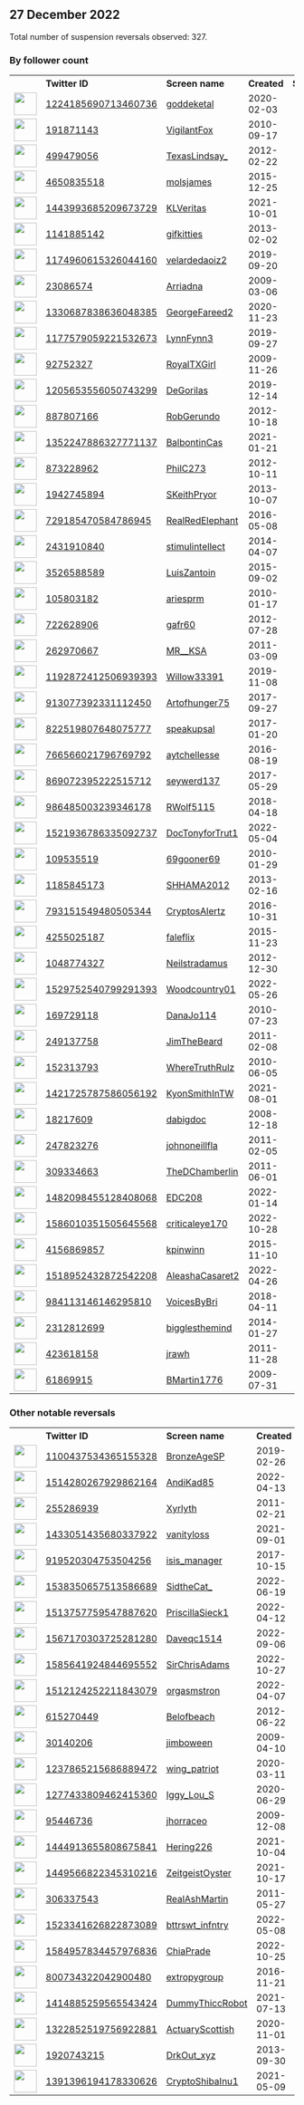 
## 27 December 2022
Total number of suspension reversals observed: 327.

### By follower count
<table><tr><th></th><th align="left">Twitter ID</th><th align="left">Screen name</th>
<th align="left">Created</th><th align="left">Status</th><th align="left">Suspended</th><th align="left">Followers</th>
<tr><td><a href="https://pbs.twimg.com/profile_images/1608136152720019460/nl6ZckdK_normal.jpg"><img src="https://pbs.twimg.com/profile_images/1608136152720019460/nl6ZckdK_normal.jpg" width="40px" height="40px" align="center"/></a></td><td><a href="https://twitter.com/intent/user?user_id=1224185690713460736">1224185690713460736</a></td><td><a href="https://twitter.com/goddeketal">goddeketal</a></td><td>2020-02-03</td><td align="center"></td><td></td><td>200990</td></tr>
<tr><td><a href="https://pbs.twimg.com/profile_images/1607580433604116481/uns-clm4_normal.jpg"><img src="https://pbs.twimg.com/profile_images/1607580433604116481/uns-clm4_normal.jpg" width="40px" height="40px" align="center"/></a></td><td><a href="https://twitter.com/intent/user?user_id=191871143">191871143</a></td><td><a href="https://twitter.com/VigilantFox">VigilantFox</a></td><td>2010-09-17</td><td align="center"></td><td>2022-03-08</td><td>137598</td></tr>
<tr><td><a href="https://pbs.twimg.com/profile_images/1518773103005945857/beBM6fXl_normal.jpg"><img src="https://pbs.twimg.com/profile_images/1518773103005945857/beBM6fXl_normal.jpg" width="40px" height="40px" align="center"/></a></td><td><a href="https://twitter.com/intent/user?user_id=499479056">499479056</a></td><td><a href="https://twitter.com/TexasLindsay_">TexasLindsay_</a></td><td>2012-02-22</td><td align="center"></td><td>2022-08-10</td><td>73670</td></tr>
<tr><td><a href="https://pbs.twimg.com/profile_images/1409530084030025732/fMdEhpIb_normal.jpg"><img src="https://pbs.twimg.com/profile_images/1409530084030025732/fMdEhpIb_normal.jpg" width="40px" height="40px" align="center"/></a></td><td><a href="https://twitter.com/intent/user?user_id=4650835518">4650835518</a></td><td><a href="https://twitter.com/molsjames">molsjames</a></td><td>2015-12-25</td><td align="center"></td><td>2022-09-12</td><td>66679</td></tr>
<tr><td><a href="https://pbs.twimg.com/profile_images/1456824277534052363/SeluwvV8_normal.jpg"><img src="https://pbs.twimg.com/profile_images/1456824277534052363/SeluwvV8_normal.jpg" width="40px" height="40px" align="center"/></a></td><td><a href="https://twitter.com/intent/user?user_id=1443993685209673729">1443993685209673729</a></td><td><a href="https://twitter.com/KLVeritas">KLVeritas</a></td><td>2021-10-01</td><td align="center"></td><td>2022-05-26</td><td>61537</td></tr>
<tr><td><a href="https://pbs.twimg.com/profile_images/3424946333/6ead4754bb47e8ec302c1d536cb693b1_normal.gif"><img src="https://pbs.twimg.com/profile_images/3424946333/6ead4754bb47e8ec302c1d536cb693b1_normal.gif" width="40px" height="40px" align="center"/></a></td><td><a href="https://twitter.com/intent/user?user_id=1141885142">1141885142</a></td><td><a href="https://twitter.com/gifkitties">gifkitties</a></td><td>2013-02-02</td><td align="center"></td><td>2022-11-25</td><td>58739</td></tr>
<tr><td><a href="https://pbs.twimg.com/profile_images/1214220495580794883/BMtx-jbq_normal.jpg"><img src="https://pbs.twimg.com/profile_images/1214220495580794883/BMtx-jbq_normal.jpg" width="40px" height="40px" align="center"/></a></td><td><a href="https://twitter.com/intent/user?user_id=1174960615326044160">1174960615326044160</a></td><td><a href="https://twitter.com/velardedaoiz2">velardedaoiz2</a></td><td>2019-09-20</td><td align="center"></td><td>2022-09-22</td><td>49031</td></tr>
<tr><td><a href="https://pbs.twimg.com/profile_images/1621671039431487489/Jlwoghr9_normal.jpg"><img src="https://pbs.twimg.com/profile_images/1621671039431487489/Jlwoghr9_normal.jpg" width="40px" height="40px" align="center"/></a></td><td><a href="https://twitter.com/intent/user?user_id=23086574">23086574</a></td><td><a href="https://twitter.com/Arriadna">Arriadna</a></td><td>2009-03-06</td><td align="center"></td><td>2022-06-08</td><td>37025</td></tr>
<tr><td><a href="https://pbs.twimg.com/profile_images/1332759485476200448/oSVbRSED_normal.jpg"><img src="https://pbs.twimg.com/profile_images/1332759485476200448/oSVbRSED_normal.jpg" width="40px" height="40px" align="center"/></a></td><td><a href="https://twitter.com/intent/user?user_id=1330687838636048385">1330687838636048385</a></td><td><a href="https://twitter.com/GeorgeFareed2">GeorgeFareed2</a></td><td>2020-11-23</td><td align="center"></td><td>2022-07-15</td><td>36668</td></tr>
<tr><td><a href="https://pbs.twimg.com/profile_images/1608325505824002049/AujDFguY_normal.jpg"><img src="https://pbs.twimg.com/profile_images/1608325505824002049/AujDFguY_normal.jpg" width="40px" height="40px" align="center"/></a></td><td><a href="https://twitter.com/intent/user?user_id=1177579059221532673">1177579059221532673</a></td><td><a href="https://twitter.com/LynnFynn3">LynnFynn3</a></td><td>2019-09-27</td><td align="center"></td><td></td><td>34563</td></tr>
<tr><td><a href="https://pbs.twimg.com/profile_images/1621431389202616320/P6v_ISi4_normal.jpg"><img src="https://pbs.twimg.com/profile_images/1621431389202616320/P6v_ISi4_normal.jpg" width="40px" height="40px" align="center"/></a></td><td><a href="https://twitter.com/intent/user?user_id=92752327">92752327</a></td><td><a href="https://twitter.com/RoyalTXGirl">RoyalTXGirl</a></td><td>2009-11-26</td><td align="center"></td><td>2022-12-13</td><td>22160</td></tr>
<tr><td><a href="https://pbs.twimg.com/profile_images/1619848031339257857/zd4pY3B4_normal.jpg"><img src="https://pbs.twimg.com/profile_images/1619848031339257857/zd4pY3B4_normal.jpg" width="40px" height="40px" align="center"/></a></td><td><a href="https://twitter.com/intent/user?user_id=1205653556050743299">1205653556050743299</a></td><td><a href="https://twitter.com/DeGorilas">DeGorilas</a></td><td>2019-12-14</td><td align="center"></td><td>2022-02-26</td><td>21331</td></tr>
<tr><td><a href="https://pbs.twimg.com/profile_images/2759403466/e37b63a45d3e2e19e213a30bf4aedbdd_normal.jpeg"><img src="https://pbs.twimg.com/profile_images/2759403466/e37b63a45d3e2e19e213a30bf4aedbdd_normal.jpeg" width="40px" height="40px" align="center"/></a></td><td><a href="https://twitter.com/intent/user?user_id=887807166">887807166</a></td><td><a href="https://twitter.com/RobGerundo">RobGerundo</a></td><td>2012-10-18</td><td align="center"></td><td>2022-11-15</td><td>20157</td></tr>
<tr><td><a href="https://pbs.twimg.com/profile_images/1534181888126074885/tx5tpxfR_normal.jpg"><img src="https://pbs.twimg.com/profile_images/1534181888126074885/tx5tpxfR_normal.jpg" width="40px" height="40px" align="center"/></a></td><td><a href="https://twitter.com/intent/user?user_id=1352247886327771137">1352247886327771137</a></td><td><a href="https://twitter.com/BalbontinCas">BalbontinCas</a></td><td>2021-01-21</td><td align="center"></td><td>2022-12-21</td><td>19231</td></tr>
<tr><td><a href="https://pbs.twimg.com/profile_images/1409448194669486080/ll7DTMZ4_normal.jpg"><img src="https://pbs.twimg.com/profile_images/1409448194669486080/ll7DTMZ4_normal.jpg" width="40px" height="40px" align="center"/></a></td><td><a href="https://twitter.com/intent/user?user_id=873228962">873228962</a></td><td><a href="https://twitter.com/PhilC273">PhilC273</a></td><td>2012-10-11</td><td align="center"></td><td>2022-12-23</td><td>13834</td></tr>
<tr><td><a href="https://pbs.twimg.com/profile_images/1308252298490109960/B6I7CCkQ_normal.jpg"><img src="https://pbs.twimg.com/profile_images/1308252298490109960/B6I7CCkQ_normal.jpg" width="40px" height="40px" align="center"/></a></td><td><a href="https://twitter.com/intent/user?user_id=1942745894">1942745894</a></td><td><a href="https://twitter.com/SKeithPryor">SKeithPryor</a></td><td>2013-10-07</td><td align="center"></td><td>2022-11-10</td><td>12115</td></tr>
<tr><td><a href="https://pbs.twimg.com/profile_images/923371357311602688/GbjsNtur_normal.jpg"><img src="https://pbs.twimg.com/profile_images/923371357311602688/GbjsNtur_normal.jpg" width="40px" height="40px" align="center"/></a></td><td><a href="https://twitter.com/intent/user?user_id=729185470584786945">729185470584786945</a></td><td><a href="https://twitter.com/RealRedElephant">RealRedElephant</a></td><td>2016-05-08</td><td align="center">🚫</td><td></td><td>11934</td></tr>
<tr><td><a href="https://pbs.twimg.com/profile_images/1001106663187853312/4MNZ730__normal.jpg"><img src="https://pbs.twimg.com/profile_images/1001106663187853312/4MNZ730__normal.jpg" width="40px" height="40px" align="center"/></a></td><td><a href="https://twitter.com/intent/user?user_id=2431910840">2431910840</a></td><td><a href="https://twitter.com/stimulintellect">stimulintellect</a></td><td>2014-04-07</td><td align="center"></td><td></td><td>11071</td></tr>
<tr><td><a href="https://pbs.twimg.com/profile_images/1570832362950328322/f-PZBugq_normal.jpg"><img src="https://pbs.twimg.com/profile_images/1570832362950328322/f-PZBugq_normal.jpg" width="40px" height="40px" align="center"/></a></td><td><a href="https://twitter.com/intent/user?user_id=3526588589">3526588589</a></td><td><a href="https://twitter.com/LuisZantoin">LuisZantoin</a></td><td>2015-09-02</td><td align="center"></td><td>2022-11-15</td><td>10992</td></tr>
<tr><td><a href="https://pbs.twimg.com/profile_images/1559857220312899585/09qcAr1M_normal.png"><img src="https://pbs.twimg.com/profile_images/1559857220312899585/09qcAr1M_normal.png" width="40px" height="40px" align="center"/></a></td><td><a href="https://twitter.com/intent/user?user_id=105803182">105803182</a></td><td><a href="https://twitter.com/ariesprm">ariesprm</a></td><td>2010-01-17</td><td align="center"></td><td>2022-09-09</td><td>9655</td></tr>
<tr><td><a href="https://pbs.twimg.com/profile_images/1005586206313230337/owEW9AGh_normal.jpg"><img src="https://pbs.twimg.com/profile_images/1005586206313230337/owEW9AGh_normal.jpg" width="40px" height="40px" align="center"/></a></td><td><a href="https://twitter.com/intent/user?user_id=722628906">722628906</a></td><td><a href="https://twitter.com/gafr60">gafr60</a></td><td>2012-07-28</td><td align="center"></td><td>2022-12-10</td><td>8724</td></tr>
<tr><td><a href="https://pbs.twimg.com/profile_images/1321950759907401731/zYtF60_T_normal.png"><img src="https://pbs.twimg.com/profile_images/1321950759907401731/zYtF60_T_normal.png" width="40px" height="40px" align="center"/></a></td><td><a href="https://twitter.com/intent/user?user_id=262970667">262970667</a></td><td><a href="https://twitter.com/MR__KSA">MR__KSA</a></td><td>2011-03-09</td><td align="center"></td><td>2022-11-05</td><td>8343</td></tr>
<tr><td><a href="https://pbs.twimg.com/profile_images/1330506924929003522/YlK8Zz94_normal.jpg"><img src="https://pbs.twimg.com/profile_images/1330506924929003522/YlK8Zz94_normal.jpg" width="40px" height="40px" align="center"/></a></td><td><a href="https://twitter.com/intent/user?user_id=1192872412506939393">1192872412506939393</a></td><td><a href="https://twitter.com/Willow33391">Willow33391</a></td><td>2019-11-08</td><td align="center"></td><td>2022-12-21</td><td>7160</td></tr>
<tr><td><a href="https://pbs.twimg.com/profile_images/1507405240181657609/Xzgqk-1m_normal.jpg"><img src="https://pbs.twimg.com/profile_images/1507405240181657609/Xzgqk-1m_normal.jpg" width="40px" height="40px" align="center"/></a></td><td><a href="https://twitter.com/intent/user?user_id=913077392331112450">913077392331112450</a></td><td><a href="https://twitter.com/Artofhunger75">Artofhunger75</a></td><td>2017-09-27</td><td align="center"></td><td>2022-06-01</td><td>6506</td></tr>
<tr><td><a href="https://pbs.twimg.com/profile_images/856301571222720513/mwJkfvWh_normal.jpg"><img src="https://pbs.twimg.com/profile_images/856301571222720513/mwJkfvWh_normal.jpg" width="40px" height="40px" align="center"/></a></td><td><a href="https://twitter.com/intent/user?user_id=822519807648075777">822519807648075777</a></td><td><a href="https://twitter.com/speakupsal">speakupsal</a></td><td>2017-01-20</td><td align="center"></td><td></td><td>6349</td></tr>
<tr><td><a href="https://pbs.twimg.com/profile_images/1607927441980534785/jnYBqFvw_normal.jpg"><img src="https://pbs.twimg.com/profile_images/1607927441980534785/jnYBqFvw_normal.jpg" width="40px" height="40px" align="center"/></a></td><td><a href="https://twitter.com/intent/user?user_id=766566021796769792">766566021796769792</a></td><td><a href="https://twitter.com/aytchellesse">aytchellesse</a></td><td>2016-08-19</td><td align="center"></td><td></td><td>6234</td></tr>
<tr><td><a href="https://pbs.twimg.com/profile_images/1051338822892572672/cb9SL4C1_normal.jpg"><img src="https://pbs.twimg.com/profile_images/1051338822892572672/cb9SL4C1_normal.jpg" width="40px" height="40px" align="center"/></a></td><td><a href="https://twitter.com/intent/user?user_id=869072395222515712">869072395222515712</a></td><td><a href="https://twitter.com/seywerd137">seywerd137</a></td><td>2017-05-29</td><td align="center">🔒</td><td></td><td>6188</td></tr>
<tr><td><a href="https://pbs.twimg.com/profile_images/1056266783940923393/xsygL_XF_normal.jpg"><img src="https://pbs.twimg.com/profile_images/1056266783940923393/xsygL_XF_normal.jpg" width="40px" height="40px" align="center"/></a></td><td><a href="https://twitter.com/intent/user?user_id=986485003239346178">986485003239346178</a></td><td><a href="https://twitter.com/RWolf5115">RWolf5115</a></td><td>2018-04-18</td><td align="center"></td><td>2022-09-19</td><td>6120</td></tr>
<tr><td><a href="https://pbs.twimg.com/profile_images/1607740120697913345/YaPDkXYx_normal.jpg"><img src="https://pbs.twimg.com/profile_images/1607740120697913345/YaPDkXYx_normal.jpg" width="40px" height="40px" align="center"/></a></td><td><a href="https://twitter.com/intent/user?user_id=1521936786335092737">1521936786335092737</a></td><td><a href="https://twitter.com/DocTonyforTrut1">DocTonyforTrut1</a></td><td>2022-05-04</td><td align="center"></td><td>2022-06-08</td><td>5535</td></tr>
<tr><td><a href="https://pbs.twimg.com/profile_images/1355069380560900097/ClgkP4Wx_normal.jpg"><img src="https://pbs.twimg.com/profile_images/1355069380560900097/ClgkP4Wx_normal.jpg" width="40px" height="40px" align="center"/></a></td><td><a href="https://twitter.com/intent/user?user_id=109535519">109535519</a></td><td><a href="https://twitter.com/69gooner69">69gooner69</a></td><td>2010-01-29</td><td align="center"></td><td>2022-04-23</td><td>5472</td></tr>
<tr><td><a href="https://pbs.twimg.com/profile_images/1605150283071471616/Jso9_184_normal.jpg"><img src="https://pbs.twimg.com/profile_images/1605150283071471616/Jso9_184_normal.jpg" width="40px" height="40px" align="center"/></a></td><td><a href="https://twitter.com/intent/user?user_id=1185845173">1185845173</a></td><td><a href="https://twitter.com/SHHAMA2012">SHHAMA2012</a></td><td>2013-02-16</td><td align="center"></td><td>2022-09-15</td><td>5207</td></tr>
<tr><td><a href="https://pbs.twimg.com/profile_images/1580836438551453698/bbnUfFiR_normal.jpg"><img src="https://pbs.twimg.com/profile_images/1580836438551453698/bbnUfFiR_normal.jpg" width="40px" height="40px" align="center"/></a></td><td><a href="https://twitter.com/intent/user?user_id=793151549480505344">793151549480505344</a></td><td><a href="https://twitter.com/CryptosAlertz">CryptosAlertz</a></td><td>2016-10-31</td><td align="center"></td><td>2022-12-04</td><td>4684</td></tr>
<tr><td><a href="https://pbs.twimg.com/profile_images/1345396292541886465/bqxT-gnI_normal.jpg"><img src="https://pbs.twimg.com/profile_images/1345396292541886465/bqxT-gnI_normal.jpg" width="40px" height="40px" align="center"/></a></td><td><a href="https://twitter.com/intent/user?user_id=4255025187">4255025187</a></td><td><a href="https://twitter.com/faleflix">faleflix</a></td><td>2015-11-23</td><td align="center"></td><td>2022-05-06</td><td>4087</td></tr>
<tr><td><a href="https://pbs.twimg.com/profile_images/972611022489030656/EKWKOFo-_normal.jpg"><img src="https://pbs.twimg.com/profile_images/972611022489030656/EKWKOFo-_normal.jpg" width="40px" height="40px" align="center"/></a></td><td><a href="https://twitter.com/intent/user?user_id=1048774327">1048774327</a></td><td><a href="https://twitter.com/Neilstradamus">Neilstradamus</a></td><td>2012-12-30</td><td align="center"></td><td></td><td>3945</td></tr>
<tr><td><a href="https://pbs.twimg.com/profile_images/1592640452636905476/VPnvNN-w_normal.jpg"><img src="https://pbs.twimg.com/profile_images/1592640452636905476/VPnvNN-w_normal.jpg" width="40px" height="40px" align="center"/></a></td><td><a href="https://twitter.com/intent/user?user_id=1529752540799291393">1529752540799291393</a></td><td><a href="https://twitter.com/Woodcountry01">Woodcountry01</a></td><td>2022-05-26</td><td align="center"></td><td>2022-12-21</td><td>3774</td></tr>
<tr><td><a href="https://pbs.twimg.com/profile_images/1616215549700182022/VHf2P825_normal.jpg"><img src="https://pbs.twimg.com/profile_images/1616215549700182022/VHf2P825_normal.jpg" width="40px" height="40px" align="center"/></a></td><td><a href="https://twitter.com/intent/user?user_id=169729118">169729118</a></td><td><a href="https://twitter.com/DanaJo114">DanaJo114</a></td><td>2010-07-23</td><td align="center"></td><td></td><td>3657</td></tr>
<tr><td><a href="https://pbs.twimg.com/profile_images/1328023600402735104/RlwQSYSL_normal.jpg"><img src="https://pbs.twimg.com/profile_images/1328023600402735104/RlwQSYSL_normal.jpg" width="40px" height="40px" align="center"/></a></td><td><a href="https://twitter.com/intent/user?user_id=249137758">249137758</a></td><td><a href="https://twitter.com/JimTheBeard">JimTheBeard</a></td><td>2011-02-08</td><td align="center"></td><td>2022-09-19</td><td>3454</td></tr>
<tr><td><a href="https://pbs.twimg.com/profile_images/491781653153329153/jcot3qpL_normal.jpeg"><img src="https://pbs.twimg.com/profile_images/491781653153329153/jcot3qpL_normal.jpeg" width="40px" height="40px" align="center"/></a></td><td><a href="https://twitter.com/intent/user?user_id=152313793">152313793</a></td><td><a href="https://twitter.com/WhereTruthRulz">WhereTruthRulz</a></td><td>2010-06-05</td><td align="center"></td><td></td><td>3358</td></tr>
<tr><td><a href="https://pbs.twimg.com/profile_images/1602964598491348992/y5-Kn-8v_normal.jpg"><img src="https://pbs.twimg.com/profile_images/1602964598491348992/y5-Kn-8v_normal.jpg" width="40px" height="40px" align="center"/></a></td><td><a href="https://twitter.com/intent/user?user_id=1421725787586056192">1421725787586056192</a></td><td><a href="https://twitter.com/KyonSmithInTW">KyonSmithInTW</a></td><td>2021-08-01</td><td align="center"></td><td>2022-12-25</td><td>3339</td></tr>
<tr><td><a href="https://pbs.twimg.com/profile_images/1106037299006054402/4769rBru_normal.png"><img src="https://pbs.twimg.com/profile_images/1106037299006054402/4769rBru_normal.png" width="40px" height="40px" align="center"/></a></td><td><a href="https://twitter.com/intent/user?user_id=18217609">18217609</a></td><td><a href="https://twitter.com/dabigdoc">dabigdoc</a></td><td>2008-12-18</td><td align="center"></td><td></td><td>3041</td></tr>
<tr><td><a href="https://pbs.twimg.com/profile_images/1616816823713894400/mUxZUVj6_normal.jpg"><img src="https://pbs.twimg.com/profile_images/1616816823713894400/mUxZUVj6_normal.jpg" width="40px" height="40px" align="center"/></a></td><td><a href="https://twitter.com/intent/user?user_id=247823276">247823276</a></td><td><a href="https://twitter.com/johnoneillfla">johnoneillfla</a></td><td>2011-02-05</td><td align="center"></td><td>2022-09-14</td><td>2953</td></tr>
<tr><td><a href="https://pbs.twimg.com/profile_images/1128765974277230592/WOLyFo9v_normal.png"><img src="https://pbs.twimg.com/profile_images/1128765974277230592/WOLyFo9v_normal.png" width="40px" height="40px" align="center"/></a></td><td><a href="https://twitter.com/intent/user?user_id=309334663">309334663</a></td><td><a href="https://twitter.com/TheDChamberlin">TheDChamberlin</a></td><td>2011-06-01</td><td align="center"></td><td></td><td>2800</td></tr>
<tr><td><a href="https://pbs.twimg.com/profile_images/1550534365985157120/tphh2v9y_normal.jpg"><img src="https://pbs.twimg.com/profile_images/1550534365985157120/tphh2v9y_normal.jpg" width="40px" height="40px" align="center"/></a></td><td><a href="https://twitter.com/intent/user?user_id=1482098455128408068">1482098455128408068</a></td><td><a href="https://twitter.com/EDC208">EDC208</a></td><td>2022-01-14</td><td align="center"></td><td>2022-12-23</td><td>2697</td></tr>
<tr><td><a href="https://pbs.twimg.com/profile_images/1615217170392272896/RZ08nK4x_normal.jpg"><img src="https://pbs.twimg.com/profile_images/1615217170392272896/RZ08nK4x_normal.jpg" width="40px" height="40px" align="center"/></a></td><td><a href="https://twitter.com/intent/user?user_id=1586010351505645568">1586010351505645568</a></td><td><a href="https://twitter.com/criticaleye170">criticaleye170</a></td><td>2022-10-28</td><td align="center"></td><td>2022-12-22</td><td>2643</td></tr>
<tr><td><a href="https://pbs.twimg.com/profile_images/1051427153772994560/3nKMOzSf_normal.jpg"><img src="https://pbs.twimg.com/profile_images/1051427153772994560/3nKMOzSf_normal.jpg" width="40px" height="40px" align="center"/></a></td><td><a href="https://twitter.com/intent/user?user_id=4156869857">4156869857</a></td><td><a href="https://twitter.com/kpinwinn">kpinwinn</a></td><td>2015-11-10</td><td align="center"></td><td></td><td>2447</td></tr>
<tr><td><a href="https://pbs.twimg.com/profile_images/1613923613266305024/IfNlUyH4_normal.jpg"><img src="https://pbs.twimg.com/profile_images/1613923613266305024/IfNlUyH4_normal.jpg" width="40px" height="40px" align="center"/></a></td><td><a href="https://twitter.com/intent/user?user_id=1518952432872542208">1518952432872542208</a></td><td><a href="https://twitter.com/AleashaCasaret2">AleashaCasaret2</a></td><td>2022-04-26</td><td align="center"></td><td>2022-06-16</td><td>2395</td></tr>
<tr><td><a href="https://pbs.twimg.com/profile_images/1603743614542151680/UdbbnFH6_normal.jpg"><img src="https://pbs.twimg.com/profile_images/1603743614542151680/UdbbnFH6_normal.jpg" width="40px" height="40px" align="center"/></a></td><td><a href="https://twitter.com/intent/user?user_id=984113146146295810">984113146146295810</a></td><td><a href="https://twitter.com/VoicesByBri">VoicesByBri</a></td><td>2018-04-11</td><td align="center">🚫</td><td>2022-12-22</td><td>2304</td></tr>
<tr><td><a href="https://pbs.twimg.com/profile_images/1039928042435608577/oapxXN9p_normal.jpg"><img src="https://pbs.twimg.com/profile_images/1039928042435608577/oapxXN9p_normal.jpg" width="40px" height="40px" align="center"/></a></td><td><a href="https://twitter.com/intent/user?user_id=2312812699">2312812699</a></td><td><a href="https://twitter.com/bigglesthemind">bigglesthemind</a></td><td>2014-01-27</td><td align="center"></td><td></td><td>2295</td></tr>
<tr><td><a href="https://pbs.twimg.com/profile_images/1623899183458701313/uj8gB6l6_normal.jpg"><img src="https://pbs.twimg.com/profile_images/1623899183458701313/uj8gB6l6_normal.jpg" width="40px" height="40px" align="center"/></a></td><td><a href="https://twitter.com/intent/user?user_id=423618158">423618158</a></td><td><a href="https://twitter.com/jrawh">jrawh</a></td><td>2011-11-28</td><td align="center"></td><td>2022-08-28</td><td>2118</td></tr>
<tr><td><a href="https://pbs.twimg.com/profile_images/886280236676988928/mFpNP2z2_normal.jpg"><img src="https://pbs.twimg.com/profile_images/886280236676988928/mFpNP2z2_normal.jpg" width="40px" height="40px" align="center"/></a></td><td><a href="https://twitter.com/intent/user?user_id=61869915">61869915</a></td><td><a href="https://twitter.com/BMartin1776">BMartin1776</a></td><td>2009-07-31</td><td align="center"></td><td></td><td>2101</td></tr>
</table>

### Other notable reversals
<table><tr><th></th><th align="left">Twitter ID</th><th align="left">Screen name</th>
<th align="left">Created</th><th align="left">Status</th><th align="left">Suspended</th><th align="left">Followers</th>
<tr><td><a href="https://pbs.twimg.com/profile_images/1607800839338442754/LkH6wh9i_normal.jpg"><img src="https://pbs.twimg.com/profile_images/1607800839338442754/LkH6wh9i_normal.jpg" width="40px" height="40px" align="center"/></a></td><td><a href="https://twitter.com/intent/user?user_id=1100437534365155328">1100437534365155328</a></td><td><a href="https://twitter.com/BronzeAgeSP">BronzeAgeSP</a></td><td>2019-02-26</td><td align="center">🔒</td><td>2022-07-03</td><td>947</td></tr>
<tr><td><a href="https://pbs.twimg.com/profile_images/1586922631994941446/3eyOmn1-_normal.jpg"><img src="https://pbs.twimg.com/profile_images/1586922631994941446/3eyOmn1-_normal.jpg" width="40px" height="40px" align="center"/></a></td><td><a href="https://twitter.com/intent/user?user_id=1514280267929862164">1514280267929862164</a></td><td><a href="https://twitter.com/AndiKad85">AndiKad85</a></td><td>2022-04-13</td><td align="center"></td><td>2022-12-14</td><td>161</td></tr>
<tr><td><a href="https://pbs.twimg.com/profile_images/1245860258884358147/ol-pIbq6_normal.png"><img src="https://pbs.twimg.com/profile_images/1245860258884358147/ol-pIbq6_normal.png" width="40px" height="40px" align="center"/></a></td><td><a href="https://twitter.com/intent/user?user_id=255286939">255286939</a></td><td><a href="https://twitter.com/Xyrlyth">Xyrlyth</a></td><td>2011-02-21</td><td align="center"></td><td>2022-12-26</td><td>645</td></tr>
<tr><td><a href="https://pbs.twimg.com/profile_images/1610522862191886336/mjwu5UkP_normal.jpg"><img src="https://pbs.twimg.com/profile_images/1610522862191886336/mjwu5UkP_normal.jpg" width="40px" height="40px" align="center"/></a></td><td><a href="https://twitter.com/intent/user?user_id=1433051435680337922">1433051435680337922</a></td><td><a href="https://twitter.com/vanityloss">vanityloss</a></td><td>2021-09-01</td><td align="center">👋</td><td>2022-12-20</td><td>73</td></tr>
<tr><td><a href="https://pbs.twimg.com/profile_images/1582422602533986310/WB9MHL_x_normal.jpg"><img src="https://pbs.twimg.com/profile_images/1582422602533986310/WB9MHL_x_normal.jpg" width="40px" height="40px" align="center"/></a></td><td><a href="https://twitter.com/intent/user?user_id=919520304753504256">919520304753504256</a></td><td><a href="https://twitter.com/isis_manager">isis_manager</a></td><td>2017-10-15</td><td align="center"></td><td>2022-12-21</td><td>144</td></tr>
<tr><td><a href="https://pbs.twimg.com/profile_images/1624441390527614978/n_Jli3bg_normal.jpg"><img src="https://pbs.twimg.com/profile_images/1624441390527614978/n_Jli3bg_normal.jpg" width="40px" height="40px" align="center"/></a></td><td><a href="https://twitter.com/intent/user?user_id=1538350657513586689">1538350657513586689</a></td><td><a href="https://twitter.com/SidtheCat_">SidtheCat_</a></td><td>2022-06-19</td><td align="center"></td><td>2022-12-09</td><td>197</td></tr>
<tr><td><a href="https://pbs.twimg.com/profile_images/1539528040341970944/W1LVxMRR_normal.jpg"><img src="https://pbs.twimg.com/profile_images/1539528040341970944/W1LVxMRR_normal.jpg" width="40px" height="40px" align="center"/></a></td><td><a href="https://twitter.com/intent/user?user_id=1513757759547887620">1513757759547887620</a></td><td><a href="https://twitter.com/PriscillaSieck1">PriscillaSieck1</a></td><td>2022-04-12</td><td align="center"></td><td>2022-12-16</td><td>916</td></tr>
<tr><td><a href="https://pbs.twimg.com/profile_images/1622237248354762755/lfYXU7B6_normal.jpg"><img src="https://pbs.twimg.com/profile_images/1622237248354762755/lfYXU7B6_normal.jpg" width="40px" height="40px" align="center"/></a></td><td><a href="https://twitter.com/intent/user?user_id=1567170303725281280">1567170303725281280</a></td><td><a href="https://twitter.com/Daveqc1514">Daveqc1514</a></td><td>2022-09-06</td><td align="center"></td><td>2022-12-16</td><td>378</td></tr>
<tr><td><a href="https://pbs.twimg.com/profile_images/1585657017603133440/-UVWF3am_normal.jpg"><img src="https://pbs.twimg.com/profile_images/1585657017603133440/-UVWF3am_normal.jpg" width="40px" height="40px" align="center"/></a></td><td><a href="https://twitter.com/intent/user?user_id=1585641924844695552">1585641924844695552</a></td><td><a href="https://twitter.com/SirChrisAdams">SirChrisAdams</a></td><td>2022-10-27</td><td align="center"></td><td>2022-12-16</td><td>76</td></tr>
<tr><td><a href="https://pbs.twimg.com/profile_images/1521499633410883587/YjhF4QKZ_normal.jpg"><img src="https://pbs.twimg.com/profile_images/1521499633410883587/YjhF4QKZ_normal.jpg" width="40px" height="40px" align="center"/></a></td><td><a href="https://twitter.com/intent/user?user_id=1512124252211843079">1512124252211843079</a></td><td><a href="https://twitter.com/orgasmstron">orgasmstron</a></td><td>2022-04-07</td><td align="center"></td><td>2022-12-22</td><td>13</td></tr>
<tr><td><a href="https://pbs.twimg.com/profile_images/1607461459532910595/hdeI1UMd_normal.jpg"><img src="https://pbs.twimg.com/profile_images/1607461459532910595/hdeI1UMd_normal.jpg" width="40px" height="40px" align="center"/></a></td><td><a href="https://twitter.com/intent/user?user_id=615270449">615270449</a></td><td><a href="https://twitter.com/Belofbeach">Belofbeach</a></td><td>2012-06-22</td><td align="center"></td><td>2022-12-02</td><td>404</td></tr>
<tr><td><a href="https://pbs.twimg.com/profile_images/1530499417924685824/mRfWZq1J_normal.jpg"><img src="https://pbs.twimg.com/profile_images/1530499417924685824/mRfWZq1J_normal.jpg" width="40px" height="40px" align="center"/></a></td><td><a href="https://twitter.com/intent/user?user_id=30140206">30140206</a></td><td><a href="https://twitter.com/jimboween">jimboween</a></td><td>2009-04-10</td><td align="center"></td><td>2022-12-21</td><td>198</td></tr>
<tr><td><a href="https://pbs.twimg.com/profile_images/1624520711942307842/lZnaCKmN_normal.jpg"><img src="https://pbs.twimg.com/profile_images/1624520711942307842/lZnaCKmN_normal.jpg" width="40px" height="40px" align="center"/></a></td><td><a href="https://twitter.com/intent/user?user_id=1237865215686889472">1237865215686889472</a></td><td><a href="https://twitter.com/wing_patriot">wing_patriot</a></td><td>2020-03-11</td><td align="center"></td><td>2022-12-24</td><td>535</td></tr>
<tr><td><a href="https://pbs.twimg.com/profile_images/1445228928877146116/2QQiWZt__normal.jpg"><img src="https://pbs.twimg.com/profile_images/1445228928877146116/2QQiWZt__normal.jpg" width="40px" height="40px" align="center"/></a></td><td><a href="https://twitter.com/intent/user?user_id=1277433809462415360">1277433809462415360</a></td><td><a href="https://twitter.com/Iggy_Lou_S">Iggy_Lou_S</a></td><td>2020-06-29</td><td align="center"></td><td>2022-12-14</td><td>362</td></tr>
<tr><td><a href="https://pbs.twimg.com/profile_images/1325344716674785281/yjsQ9j4j_normal.jpg"><img src="https://pbs.twimg.com/profile_images/1325344716674785281/yjsQ9j4j_normal.jpg" width="40px" height="40px" align="center"/></a></td><td><a href="https://twitter.com/intent/user?user_id=95446736">95446736</a></td><td><a href="https://twitter.com/jhorraceo">jhorraceo</a></td><td>2009-12-08</td><td align="center"></td><td>2022-12-02</td><td>1037</td></tr>
<tr><td><a href="https://pbs.twimg.com/profile_images/1444915098397679618/HS9gYxRy_normal.jpg"><img src="https://pbs.twimg.com/profile_images/1444915098397679618/HS9gYxRy_normal.jpg" width="40px" height="40px" align="center"/></a></td><td><a href="https://twitter.com/intent/user?user_id=1444913655808675841">1444913655808675841</a></td><td><a href="https://twitter.com/Hering226">Hering226</a></td><td>2021-10-04</td><td align="center"></td><td>2022-12-10</td><td>1054</td></tr>
<tr><td><a href="https://pbs.twimg.com/profile_images/1524046172641325056/l4P-bwXY_normal.jpg"><img src="https://pbs.twimg.com/profile_images/1524046172641325056/l4P-bwXY_normal.jpg" width="40px" height="40px" align="center"/></a></td><td><a href="https://twitter.com/intent/user?user_id=1449566822345310216">1449566822345310216</a></td><td><a href="https://twitter.com/ZeitgeistOyster">ZeitgeistOyster</a></td><td>2021-10-17</td><td align="center"></td><td>2022-10-20</td><td>1386</td></tr>
<tr><td><a href="https://pbs.twimg.com/profile_images/1463691919209512960/RfVlPESv_normal.jpg"><img src="https://pbs.twimg.com/profile_images/1463691919209512960/RfVlPESv_normal.jpg" width="40px" height="40px" align="center"/></a></td><td><a href="https://twitter.com/intent/user?user_id=306337543">306337543</a></td><td><a href="https://twitter.com/RealAshMartin">RealAshMartin</a></td><td>2011-05-27</td><td align="center"></td><td>2022-12-22</td><td>1531</td></tr>
<tr><td><a href="https://pbs.twimg.com/profile_images/1590471616307335168/nxXlA48Y_normal.jpg"><img src="https://pbs.twimg.com/profile_images/1590471616307335168/nxXlA48Y_normal.jpg" width="40px" height="40px" align="center"/></a></td><td><a href="https://twitter.com/intent/user?user_id=1523341626822873089">1523341626822873089</a></td><td><a href="https://twitter.com/bttrswt_infntry">bttrswt_infntry</a></td><td>2022-05-08</td><td align="center">🚫</td><td>2022-12-21</td><td>24</td></tr>
<tr><td><a href="https://pbs.twimg.com/profile_images/1584957930138439684/gHRQTBno_normal.png"><img src="https://pbs.twimg.com/profile_images/1584957930138439684/gHRQTBno_normal.png" width="40px" height="40px" align="center"/></a></td><td><a href="https://twitter.com/intent/user?user_id=1584957834457976836">1584957834457976836</a></td><td><a href="https://twitter.com/ChiaPrade">ChiaPrade</a></td><td>2022-10-25</td><td align="center">🔒</td><td>2022-12-04</td><td>35</td></tr>
<tr><td><a href="https://pbs.twimg.com/profile_images/1616358955835441152/Mje14Qvy_normal.jpg"><img src="https://pbs.twimg.com/profile_images/1616358955835441152/Mje14Qvy_normal.jpg" width="40px" height="40px" align="center"/></a></td><td><a href="https://twitter.com/intent/user?user_id=800734322042900480">800734322042900480</a></td><td><a href="https://twitter.com/extropygroup">extropygroup</a></td><td>2016-11-21</td><td align="center"></td><td>2022-12-22</td><td>330</td></tr>
<tr><td><a href="https://pbs.twimg.com/profile_images/1537122009049612289/bfRvB_xF_normal.png"><img src="https://pbs.twimg.com/profile_images/1537122009049612289/bfRvB_xF_normal.png" width="40px" height="40px" align="center"/></a></td><td><a href="https://twitter.com/intent/user?user_id=1414885259565543424">1414885259565543424</a></td><td><a href="https://twitter.com/DummyThiccRobot">DummyThiccRobot</a></td><td>2021-07-13</td><td align="center"></td><td>2022-12-05</td><td>150</td></tr>
<tr><td><a href="https://pbs.twimg.com/profile_images/1322853194918170625/Qv2qAJzI_normal.jpg"><img src="https://pbs.twimg.com/profile_images/1322853194918170625/Qv2qAJzI_normal.jpg" width="40px" height="40px" align="center"/></a></td><td><a href="https://twitter.com/intent/user?user_id=1322852519756922881">1322852519756922881</a></td><td><a href="https://twitter.com/ActuaryScottish">ActuaryScottish</a></td><td>2020-11-01</td><td align="center"></td><td>2022-12-22</td><td>1377</td></tr>
<tr><td><a href="https://pbs.twimg.com/profile_images/1427648683416461320/jqp5apxY_normal.jpg"><img src="https://pbs.twimg.com/profile_images/1427648683416461320/jqp5apxY_normal.jpg" width="40px" height="40px" align="center"/></a></td><td><a href="https://twitter.com/intent/user?user_id=1920743215">1920743215</a></td><td><a href="https://twitter.com/DrkOut_xyz">DrkOut_xyz</a></td><td>2013-09-30</td><td align="center"></td><td>2022-12-05</td><td>20</td></tr>
<tr><td><a href="https://pbs.twimg.com/profile_images/1391396905633021963/JIwxpgYT_normal.jpg"><img src="https://pbs.twimg.com/profile_images/1391396905633021963/JIwxpgYT_normal.jpg" width="40px" height="40px" align="center"/></a></td><td><a href="https://twitter.com/intent/user?user_id=1391396194178330626">1391396194178330626</a></td><td><a href="https://twitter.com/CryptoShibaInu1">CryptoShibaInu1</a></td><td>2021-05-09</td><td align="center"></td><td>2022-12-13</td><td>36</td></tr>
</table>
